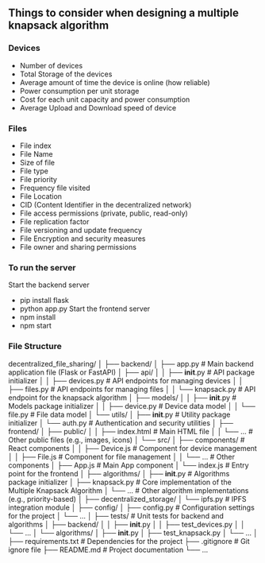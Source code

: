 ## Things to consider when designing a multiple knapsack algorithm

### Devices
* Number of devices
* Total Storage of the devices
* Average amount of time the device is online (how reliable) 
* Power consumption per unit storage
* Cost for each unit capacity and power consumption
* Average Upload and Download speed of device
### Files

* File index
* File Name
* Size of file
* File type
* File priority
* Frequency file visited
* File Location
* CID (Content Identifier in the decentralized network)
* File access permissions (private, public, read-only)
* File replication factor
* File versioning and update frequency
* File Encryption and security measures
* File owner and sharing permissions
### To run the server 
Start the backend server
* pip install flask
* python app.py
Start the frontend server
* npm install
* npm start


### File Structure

decentralized_file_sharing/
│
├── backend/
│   ├── app.py                  # Main backend application file (Flask or FastAPI)
│   ├── api/
│   │   ├── __init__.py         # API package initializer
│   │   ├── devices.py          # API endpoints for managing devices
│   │   ├── files.py            # API endpoints for managing files
│   │   └── knapsack.py         # API endpoint for the knapsack algorithm
│   ├── models/
│   │   ├── __init__.py         # Models package initializer
│   │   ├── device.py           # Device data model
│   │   └── file.py             # File data model
│   └── utils/
│       ├── __init__.py         # Utility package initializer
│       └── auth.py             # Authentication and security utilities
│
├── frontend/
│   ├── public/
│   │   ├── index.html          # Main HTML file
│   │   └── ...                 # Other public files (e.g., images, icons)
│   └── src/
│       ├── components/         # React components
│       │   ├── Device.js       # Component for device management
│       │   ├── File.js         # Component for file management
│       │   └── ...             # Other components
│       ├── App.js              # Main App component
│       └── index.js            # Entry point for the frontend
│
├── algorithms/
│   ├── __init__.py             # Algorithms package initializer
│   ├── knapsack.py             # Core implementation of the Multiple Knapsack Algorithm
│   └── ...                     # Other algorithm implementations (e.g., priority-based)
│
├── decentralized_storage/
│   └── ipfs.py                 # IPFS integration module
│
├── config/
│   ├── config.py               # Configuration settings for the project
│   └── ...
│
├── tests/                      # Unit tests for backend and algorithms
│   ├── backend/
│   │   ├── __init__.py
│   │   ├── test_devices.py
│   │   └── ...
│   └── algorithms/
│       ├── __init__.py
│       ├── test_knapsack.py
│       └── ...
│
├── requirements.txt            # Dependencies for the project
├── .gitignore                  # Git ignore file
├── README.md                   # Project documentation
└── ...


